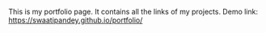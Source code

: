 This is my portfolio page.
It contains all the links of my projects.
Demo link: https://swaatipandey.github.io/portfolio/
